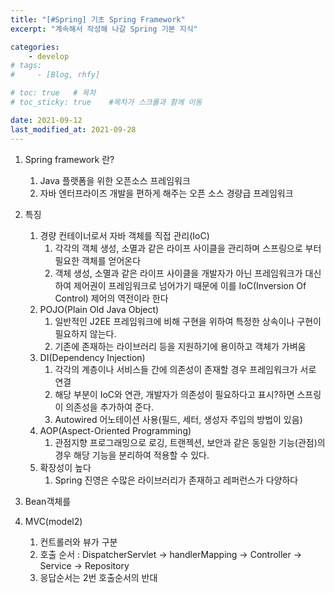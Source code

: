 ```yaml
---
title: "[#Spring] 기초 Spring Framework"
excerpt: "계속해서 작성해 나갈 Spring 기본 지식"

categories:
    - develop
# tags:
#     - [Blog, rhfy]

# toc: true   # 목차
# toc_sticky: true    #목차가 스크롤과 함께 이동

date: 2021-09-12
last_modified_at: 2021-09-28
---
```


1. Spring framework 란?
    1. Java 플랫폼을 위한 오픈소스 프레임워크
    2. 자바 엔터프라이즈 개발을 편하게 해주는 오픈 소스 경량급 프레임워크

2. 특징
    1. 경량 컨테이너로서 자바 객체를 직접 관리(IoC)
        1. 각각의 객체 생성, 소멸과 같은 라이프 사이클을 관리하며 스프링으로 부터 필요한 객체를 얻어온다
        2. 객체 생성, 소멸과 같은 라이프 사이클을 개발자가 아닌 프레임워크가 대신하여 제어권이 프레임워크로 넘어가기 때문에 이를 IoC(Inversion Of Control) 제어의 역전이라 한다
    2. POJO(Plain Old Java Object)
        1. 일반적인 J2EE 프레임워크에 비해 구현을 위하여 특정한 상속이나 구현이 필요하지 않는다.
        2. 기존에 존재하는 라이브러리 등을 지원하기에 용이하고 객체가 가벼움
    3. DI(Dependency Injection)
        1. 각각의 계층이나 서비스들 간에 의존성이 존재할 경우 프레임워크가 서로 연결
        2. 해당 부분이 IoC와 연관, 개발자가 의존성이 필요하다고 표시?하면 스프링이 의존성을 추가하여 준다.
        3. Autowired 어노테이션 사용(필드, 세터, 생성자 주입의 방법이 있음)
    4. AOP(Aspect-Oriented Programming)
        1. 관점지향 프로그래밍으로 로깅, 트랜젝션, 보안과 같은 동일한 기능(관점)의 경우 해당 기능을 분리하여 적용할 수 있다.
    5. 확장성이 높다
        1. Spring 진영은 수많은 라이브러리가 존재하고 레퍼런스가 다양하다

3. Bean객체를

4. MVC(model2)
    1. 컨트롤러와 뷰가 구분
    2. 호출 순서 : DispatcherServlet -> handlerMapping -> Controller -> Service -> Repository
    3. 응답순서는 2번 호출순서의 반대
